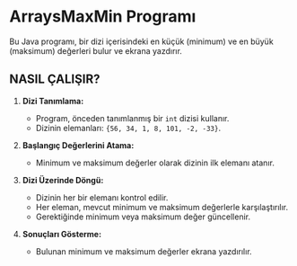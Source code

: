 # ArraysMaxMin Programı

Bu Java programı, bir dizi içerisindeki en küçük (minimum) ve en büyük (maksimum) değerleri bulur ve ekrana yazdırır.

## NASIL ÇALIŞIR?

1. **Dizi Tanımlama:**
   - Program, önceden tanımlanmış bir `int` dizisi kullanır.
   - Dizinin elemanları: `{56, 34, 1, 8, 101, -2, -33}`.

2. **Başlangıç Değerlerini Atama:**
   - Minimum ve maksimum değerler olarak dizinin ilk elemanı atanır.

3. **Dizi Üzerinde Döngü:**
   - Dizinin her bir elemanı kontrol edilir.
   - Her eleman, mevcut minimum ve maksimum değerlerle karşılaştırılır.
   - Gerektiğinde minimum veya maksimum değer güncellenir.

4. **Sonuçları Gösterme:**
   - Bulunan minimum ve maksimum değerler ekrana yazdırılır.
